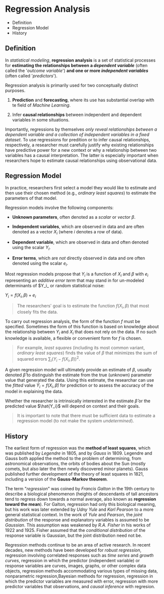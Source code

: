 # Regression Analysis

* Definition
* Regression Model
* History

## Definition

In _statistical modeling_, __regression analysis__ is a set of statistical processes for **estimating the relationships between a _dependent variable_** (often called the '_outcome variable_') **and one or more _independent variables_** (often called '_predictors_').

Regression analysis is primarily used for two conceptually distinct purposes.

1. __Prediction__ and __forecasting__, where its use has substantial overlap with te field of _Machine Learning_.

2. Infer __causal relationships__ between independent and dependent variables in some situations.

Importantly, regressions by themselves _only reveal relationships between a dependent variable and a collection of independent variables in a fixed dataset_. To use regressions for predition or to infer causal relationships, respectively, a researcher must carefully justify why existing relationships have predictive power for a new context or why a relationship between two variables has a causal interpretation. The latter is especially important when researchers hope to estimate causal relationships using observational data.

## Regression Model

In practice, researchers first select a model they would like to estimate and then use their chosen method (e.g., _ordinary least squares_) to estimate the parameters of that model.

Regression models involve the following components:

* __Unknown parameters__, often denoted as a _scalar_ or _vector_ $\beta$.

* __Independent variables__, which are observed in data and are often denoted as a vector $X_i$ (where $i$ denotes a row of data).

* __Dependent variable__, which are observed in data and often denoted using the scalar $Y_i$.

* __Error terms__, which are _not_ directly observed in data and ore often denoted using the scalar $e_i$.

Most regression models propose that $Y_i$ is a function of $X_i$ and $\beta$ with $e_i$ representing an _additive error term_ that may stand in for un-modeled determinants of $Y_i_ or random statistical noise:

$Y_i = f(X_i, \beta) + e_i$

> The researchers' goal is to estimate the function $f(X_i, \beta)$ that most closely fits the data.

To carry out regression analysis, the form of the function $f$ must be specified. Sometimes the form of this function is based on knowledge about the relationship between $Y_i$ and $X_i$ that does not rely on the data. If no such knowledge is available, a flexible or convenient form for $f$ is chosen.

> For example, _least squares_ (including its most common variant, _ordinary least squares_) finds the value of $\beta$ that minimizes the sum of squared errors $\sum_{i}{(Y_i - f(X_i, \beta))^2}$.

A given regression model will ultimately provide an estimate of $\beta$, usually denoted $\hat{\beta}$ to distinguish the estimate from the true (unknown) parameter value that generated the data. Using this estimate, the researchar can use the _fitted_ value $\hat{Y}_i = f(X_i, \hat{\beta})$ for prediction or to assess the accuracy of the model in explaining the data.

Whether the researcher is intrinsically interested in the estimate $\hat{\beta}$ or the predicted value $\hat{Y_i}$ will depend on context and their goals.

> It is important to note that there must be sufficient data to estimate a regression model (to not make the system _undetermined_).

## History

The earliest form of regression was the __method of least squares__, which was published by _Legendre_ in 1805, and by _Gauss_ in 1809. Legendre and Gauss both applied the method to the problem of determining, from astronomical observations, the orbits of bodies about the Sun (mostly comets, but also later the then newly discovered minor planets). Gauss published further development of the theory of least squares in 1821, including a version of the __Gauss-Markov theorem__.

The term "_regression_" was coined by _Francis Galton_ in the 19th century to describe a biological phenomenon (heights of descendants of tall ancestors tend to regress down towards a normal average, also known as __regression toward the mean__). For Galton, regression had only this biological meaning, but his work was later extended by _Udny Yule_ and _Karl Pearson_ to a more general statistical context. In the work of _Yule_ and _Pearson_, the _joint distribution_ of the response and explanatory variables is assumed to be _Gaussian_. This assumption was weakened by _R.A. Fisher_ in his works of 1922 and 1925. Fisher assumed that the _conditional distribution_ of the response variable is Gaussian, but the joint distribution need not be.

Regression methods continue to be an area of active research. In recent decades, new methods have been developed for _robust regression_, regression involving correlated responses such as _time series_ and _growth curves_, regression in which the predictor (independent variable) or response variables are curves, images, graphs, or other complex data objects, regression methods accommodating various types of missing data, nonparametric regression,Bayesian methods for regression, regression in which the predictor variables are measured with error, regression with more predictor variables that observations, and _causal inference_ with regresion.
